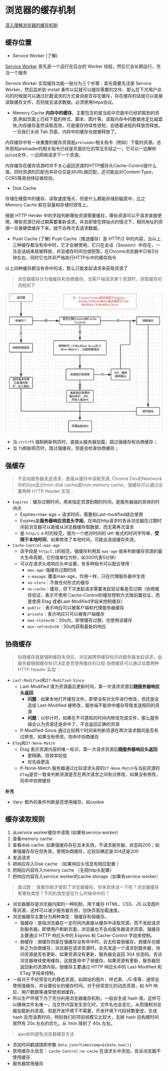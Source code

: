 # 浏览器的缓存机制

[深入理解浏览器的缓存机制](https://www.jianshu.com/p/54cc04190252)

##  缓存位置

- Service Worker (了解)

[Service Worker](https://www.bookstack.cn/read/webapi-tutorial/docs-service-worker.md) 首先是一个运行在后台的 Worker 线程，然后它会长期运行，充当一个服务

Service Worker 实现缓存功能一般分为三个步骤：首先需要先注册 Service Worker，然后监听到 install 事件以后就可以缓存需要的文件，那么在下次用户访问的时候就可以通过拦截请求的方式查询是否存在缓存，存在缓存的话就可以直接读取缓存文件，否则就去请求数据。必须使用https协议。

- Memory Cache
**内存中的缓存**，主要包含的是当前中页面中已经抓取到的资源,例如页面上已经下载的样式、脚本、图片等。读取内存中的数据肯定比磁盘快,内存缓存虽然读取高效，可是缓存持续性很短，会随着进程的释放而释放。 一旦我们关闭 Tab 页面，内存中的缓存也就被释放了。

内存缓存中有一块重要的缓存资源是`preloader`相关指令（例如<link rel="prefetch">）下载的资源。总所周知preloader的相关指令已经是页面优化的常见手段之一，它可以一边解析js/css文件，一边网络请求下一个资源。

内存缓存在缓存资源时并不关心返回资源的HTTP缓存头Cache-Control是什么值，同时资源的匹配也并非仅仅是对URL做匹配，还可能会对Content-Type，CORS等其他特征做校验。

- Disk Cache

存储在硬盘中的缓存，读取速度慢点，但是什么都能存储到磁盘中，比之 Memory Cache 胜在容量和存储时效性上。

根据 HTTP Herder 中的字段判断哪些资源需要缓存，哪些资源可以不请求直接使用，哪些资源已经过期需要重新请求。并且即使在跨站点的情况下，相同地址的资源一旦被硬盘缓存下来，就不会再次去请求数据。

- Push Cache (了解)
Push Cache（推送缓存）是 HTTP/2 中的内容，当以上三种缓存都没有命中时，它才会被使用。它只在会话（Session）中存在，一旦会话结束就被释放，并且缓存时间也很短暂，在Chrome浏览器中只有5分钟左右，同时它也并非严格执行HTTP头中的缓存指令

以上四种缓存都没有命中的话，那么只能发起请求来获取资源了

> 浏览器缓存分为强缓存和协商缓存。当客户端请求某个资源时，获取缓存的流程如下

![缓存流程](./asset/img.png)

- 当 `ctrl+f5` 强制刷新网页时，直接从服务器加载，跳过强缓存和协商缓存；
- 当 `f5`刷新网页时，跳过强缓存，但是会检查协商缓存；

## 强缓存
> 不会向服务器发送请求，直接从缓存中读取资源, Chrome Dev的Nextwork中的Size显示from disk cache或from memory cache，强缓存可以通过设置两种 HTTP Header 实现：

- `Expires`：缓存过期时间，用来指定资源到期的时间，是服务器端的具体的时间点
  - Expires=max-age + 请求时间，需要和Last-modified结合使用
  - Expires是**服务器响应消息头字段**，在响应http请求时告诉浏览器在过期时间前浏览器可以直接从浏览器缓存取数据，而无需再次请求
  - 是 `http/1.0` 时的规范，值为一个绝对时间的 `GMT` 格式的时间字符串，**受限于本地时间**，如果修改了本地时间，可能会造成缓存失效。
- `Cache-Control:max-age`
  - 该字段是 `http/1.1`的规范，强缓存利用其 `max-age` 值来判断缓存资源的最大生命周期，它的值单位为秒，如300代表5分钟）
  - 可以在请求头或响应头中设置，有多种指令可以配合使用：
    - `max-age`: 强缓存过期时间
    - `s-maxage`: 覆盖max-age，作用一样，只在代理服务器中生效
    - `no-store`：不做任何形式的缓存
    - `no-cache`：缓存，但下次发起请求需要发起验证看是否过期（协商缓存验证，表示不使用 Cache-Control的缓存控制方式做前置验证，而是使用 Etag 或者Last-Modified字段来控制缓存）
    - `public`：表示响应可以被客户端和代理服务器缓存
    - `private`：表示响应只可以被客户端缓存
    - `max-state=30`：30s内，即使缓存过期，也使用该缓存
    - `min-refresh=30`：30s内获取最新的响应

## 协商缓存
> 协商缓存就是强制缓存失效后，浏览器携带缓存标识向服务器发起请求，由服务器根据缓存标识决定是否使用缓存的过程
> 协商缓存可以通过设置两种 HTTP Header 实现：

- `Last-Modified`和`If-Modified-Since`
  - Last-Modified 值为资源最后更新时间，第一次请求资源后**随服务器响应头返回**
    - **问题**：如果本地打开缓存文件，即使没有对文件进行修改，但还是会造成 Last-Modified 被修改，服务端不能命中缓存导致发送相同的资源
    - **问题**：以秒计时，如果在不可感知的时间内修改完成文件，那么服务端会认为资源还是命中了，不会返回正确的资源
  - If-Modified-Since 通过比较两个时间来判断资源在两次请求期间是否有过修改，如果没有修改，则命中协商缓存
- `ETag`和`If-None-Match`
  - Etag 表示资源内容的唯一标识，第一次请求资源后**随服务器响应头返回**
    - 更精确，但效率较低
    - 优先级更高
  - If-None-Match 服务器通过比较请求头部的`If-None-Match`与当前资源的`ETag`是否一致来判断资源是否在两次请求之间有过修改，如果没有修改，则命中协商缓存

**补充**
- Vary: 额外的条件判断是否使用缓存，如cookie

## 缓存读取规则

1. 从service worker缓存中读取 (如果有service worker)
2. 查看memory cache
3. 查看disk cache: 如果强缓存存在且未失效，不请求服务器，状态码200；如果强缓存存在但失效，使用协商缓存，比较后确定是304还是200
4. 发送请求
5. 把响应存入Disk cache （如果响应头信息有相应配置 ）
6. 把相应内容存入memory cache （无视http头配置）
7. 把响应内容存入service worker的cache storage（如果有service worker）


> 面试题： 我看你刚才提到了浏览器缓存，你来具体说一下呢？浏览器缓存有哪些类型？不同的类型是在什么时候命中的？
- 浏览器缓存是浏览器内部的一种机制，用于缓存 HTML、CSS、JS 以及图片等资源，这样可以减少服务器负担，加快页面加载速度。
- 浏览器缓存主要分为两种类型：强缓存和弱缓存。
  - 强缓存：是指浏览器在一定时间内直接从缓存中读取资源，而不发起请求到服务器。即使用户刷新页面，浏览器也不会向服务器请求资源。强缓存主要通过 HTTP 响应头中的 Expires 和 Cache-Control 字段来控制。
  - 弱缓存：弱缓存则是在强缓存没有命中时，会去检查弱缓存。弱缓存也被称之为协商缓存，浏览器在请求资源时，会先发送一个请求到服务器，询问资源是否有更新。如果资源没有更新，服务器会返回 304 状态码，告诉浏览器继续使用缓存，这就是命中了弱缓存。如果资源有更新，服务器则返回新的资源内容。弱缓存主要通过 HTTP 响应头中的 Last-Modified 和 ETag 字段来控制。
- 一般对于不经常变化的静态资源，如网站的图片、样式表、JS 库等，通常会使用强缓存，并设置较长的缓存时间。对于经常变化的动态资源，如 API 响应、用户数据等通常使用弱缓存。
- 所以生产环境下为了充分利用浏览器缓存机制，一般会生成 hash 值，这样可以确保文件名唯一，当文件内容发生变化时，文件名也会变化，从而强制浏览器加载新的资源。但是开发环境下不需要，开发环境下代码频繁更改，生成 hash 反而浪费时间，特别我们的项目规模又比较大，去掉 hash 后构建时间居然有 20s 左右的优化，从 1min 降到了 40s 左右。

> ajax如何避免浏览器缓存方法

- 添加时间戳或随即参数 `data.json?timestamp=${Date.now()}`
- 禁用缓存头信息： `Cache-Control:no-cache` 在请求头中添加，告诉浏览器不使用缓存
- 服务器禁用缓存
